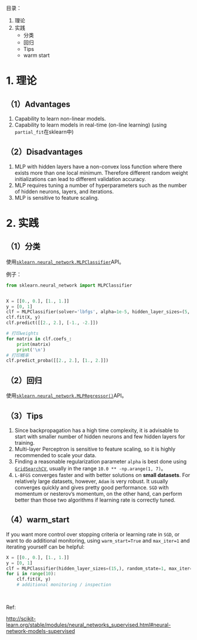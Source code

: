 目录：

1. 理论
2. 实践
    - 分类
    - 回归
    - Tips
    - warm start

# 1. 理论
## （1）Advantages 
1. Capability to learn non-linear models.
2. Capability to learn models in real-time (on-line learning) (using `partial_fit`在sklearn中)
## （2）Disadvantages
1. MLP with hidden layers have a non-convex loss function where there exists more than one local minimum. Therefore different random weight initializations can lead to different validation accuracy.
2. MLP requires tuning a number of hyperparameters such as the number of hidden neurons, layers, and iterations.
3. MLP is sensitive to feature scaling.

# 2. 实践
## （1）分类
使用[`sklearn.neural_network.MLPClassifier`](http://scikit-learn.org/stable/modules/generated/sklearn.neural_network.MLPClassifier.html#sklearn.neural_network.MLPClassifier)API。

例子：
```python
from sklearn.neural_network import MLPClassifier


X = [[0., 0.], [1., 1.]]
y = [0, 1]
clf = MLPClassifier(solver='lbfgs', alpha=1e-5, hidden_layer_sizes=(5, 2), random_state=1)
clf.fit(X, y)
clf.predict([[2., 2.], [-1., -2.]])

# 打印weights
for matrix in clf.coefs_:
    print(matrix)
    print('\n')
# 打印概率
clf.predict_proba([[2., 2.], [1., 2.]])
```
## （2）回归
使用[`sklearn.neural_network.MLPRegressor()`](http://scikit-learn.org/stable/modules/generated/sklearn.neural_network.MLPRegressor.html#sklearn.neural_network.MLPRegressor)API。

## （3）Tips
1. Since backpropagation has a high time complexity, it is advisable to start with smaller number of hidden neurons and few hidden layers for training.
2. Multi-layer Perceptron is sensitive to feature scaling, so it is highly recommended to scale your data.
3. Finding a reasonable regularization parameter `alpha` is best done using [`GridSearchCV`](http://scikit-learn.org/stable/modules/generated/sklearn.model_selection.GridSearchCV.html), usually in the range `10.0 ** -np.arange(1, 7)`。
4.  `L-BFGS` converges faster and with better solutions on **small datasets**. For relatively large datasets, however, `Adam` is very robust. It usually converges quickly and gives pretty good performance. `SGD` with momentum or nesterov’s momentum, on the other hand, can perform better than those two algorithms if learning rate is correctly tuned.

## （4）warm_start
If you want more control over stopping criteria or learning rate in `SGD`, or want to do additional monitoring, using `warm_start=True` and `max_iter=1` and iterating yourself can be helpful:
```python
X = [[0., 0.], [1., 1.]]
y = [0, 1]
clf = MLPClassifier(hidden_layer_sizes=(15,), random_state=1, max_iter=1, warm_start=True)
for i in range(10):
    clf.fit(X, y)
    # additional monitoring / inspection 
```

<br />

Ref:

http://scikit-learn.org/stable/modules/neural_networks_supervised.html#neural-network-models-supervised